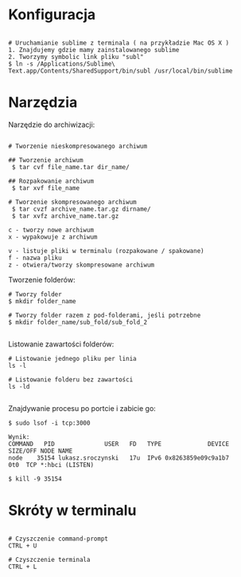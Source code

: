 # Konfiguracja

```

# Uruchamianie sublime z terminala ( na przykładzie Mac OS X )
1. Znajdujemy gdzie mamy zainstalowanego sublime
2. Tworzymy symbolic link pliku "subl"
$ ln -s /Applications/Sublime\ Text.app/Contents/SharedSupport/bin/subl /usr/local/bin/sublime

```

# Narzędzia

Narzędzie do archiwizacji:  

```

# Tworzenie nieskompresowanego archiwum

## Tworzenie archiwum
 $ tar cvf file_name.tar dir_name/

## Rozpakowanie archiwum
 $ tar xvf file_name

# Tworzenie skompresowanego archiwum
 $ tar cvzf archive_name.tar.gz dirname/
 $ tar xvfz archive_name.tar.gz

c - tworzy nowe archiwum
x - wypakowuje z archiwum

v - listuje pliki w terminalu (rozpakowane / spakowane) 
f - nazwa pliku
z - otwiera/tworzy skompresowane archiwum

```

Tworzenie folderów: 

```
# Tworzy folder
$ mkdir folder_name

# Tworzy folder razem z pod-folderami, jeśli potrzebne
$ mkdir folder_name/sub_fold/sub_fold_2


```

Listowanie zawartości folderów:

```
# Listowanie jednego pliku per linia
ls -l

# Listowanie folderu bez zawartości 
ls -ld


```

Znajdywanie procesu po portcie i zabicie go:
```
$ sudo lsof -i tcp:3000 

Wynik:
COMMAND   PID              USER   FD   TYPE             DEVICE SIZE/OFF NODE NAME
node    35154 lukasz.sroczynski   17u  IPv6 0x8263859e09c9a1b7      0t0  TCP *:hbci (LISTEN)

$ kill -9 35154

```



# Skróty w terminalu

```

# Czyszczenie command-prompt
CTRL + U

# Czyszczenie terminala
CTRL + L


```
